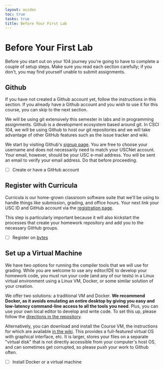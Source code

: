 ```yaml
---
layout: asides
toc: true
tasks: true
title: Before Your First Lab
---
```


# Before Your First Lab



Before you start out on your 104 journey you're going to have to complete a couple of setup steps.
Make sure you read each section carefully; if you don't, you may find yourself unable to submit assignments.

## Github

If you have not created a Github account yet, follow the instructions in this section.
If you already have a Github account and you wish to use it for this course, you can skip to the next section.

We will be using git extensively this semester in labs and in programming assignments.
Github is a development ecosystem based around git.
In CSCI 104, we will be using Github to host our git repositories and we will take advantage of other GitHub features such as the issue tracker and wiki.

We start by visiting Github's <a href="https://github.com/signup/free">signup page</a>.
You are free to choose your username and does not necessarily need to match your USCNet account.
Your email, however, should be your USC e-mail address.
You will be sent an email to verify your email address.
Do that before proceeding.

- [ ] Create or have a GitHub account

## Register with Curricula

Curricula is our home-grown classroom software suite that we'll be using to handle things like submission, grading, and office hours.
Your next link your USC ID and GitHub account via the <a href="/register/">registration page</a>.

This step is particularly important because it will also kickstart the processes that create your homework repository and add you to the necessary GitHub groups.

- [ ] Register on <a href="/register/">bytes</a>

## Set up a Virtual Machine

We have two options for running the compiler tools that we will use for grading.
While you are welcome to use any editor/IDE to develop your homework code, you must run your code (and any of our tests) in a Linux virtual environment using a Linux VM, Docker, or some similar solution of your creation.

We offer two solutions: a traditional VM and Docker.
**We recommend Docker, as it avoids emulating an entire desktop by giving you easy and low-latency command-line access to all the tools you need**.
Plus, you can use your own local editor to develop and write code.
To set this up, please follow the <a href="https://github.com/csci104/docker" target="_blank">directions in the repository</a>.

Alternatively, you can download and install the Course VM, the instructions for which are available [in the wiki](https://bytes.usc.edu/cs104/installing-course-vm.html). 
This provides a full-featured virtual OS with graphical interface, etc.
It is larger, stores your files on a separate "virtual disk" that is not directly accessible from your computer's host OS, and can sometimes get corrupted, so please push your work to Github often.

- [ ] Install Docker or a virtual machine


